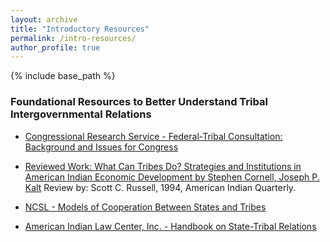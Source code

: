 ```yaml
---
layout: archive
title: "Introductory Resources"
permalink: /intro-resources/
author_profile: true
---
```


{% include base_path %}

### Foundational Resources to Better Understand Tribal Intergovernmental Relations

* [Congressional Research Service - Federal-Tribal Consultation: Background and Issues for Congress](https://crsreports.congress.gov/product/pdf/R/R48093)

* [Reviewed Work: What Can Tribes Do? Strategies and Institutions in American Indian Economic Development by Stephen Cornell, Joseph P. Kalt](https://doi.org/10.2307/1185252) Review by: Scott C. Russell, 1994, American Indian Quarterly.
  
* [NCSL - Models of Cooperation Between States and Tribes](https://documents.ncsl.org/wwwncsl/LegislativeStaff/Quad-Caucus/2009_gov_to_gov.pdf)
  
* [American Indian Law Center, Inc. - Handbook on State-Tribal Relations](https://digitalrepository.unm.edu/ailc_pubs/1/)

